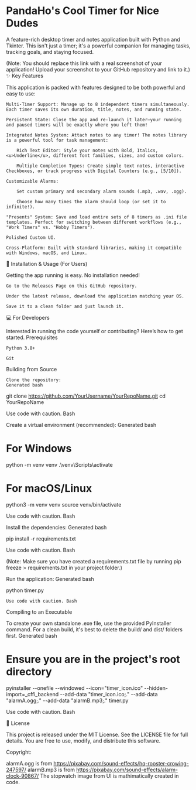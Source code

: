 # PandaHo's Cool Timer for Nice Dudes
A feature-rich desktop timer and notes application built with Python and Tkinter. This isn't just a timer; it's a powerful companion for managing tasks, tracking goals, and staying focused.

(Note: You should replace this link with a real screenshot of your application! Upload your screenshot to your GitHub repository and link to it.)
✨ Key Features

This application is packed with features designed to be both powerful and easy to use:

    Multi-Timer Support: Manage up to 8 independent timers simultaneously. Each timer saves its own duration, title, notes, and running state.

    Persistent State: Close the app and re-launch it later—your running and paused timers will be exactly where you left them!

    Integrated Notes System: Attach notes to any timer! The notes library is a powerful tool for task management:

        Rich Text Editor: Style your notes with Bold, Italics, <u>Underline</u>, different font families, sizes, and custom colors.

        Multiple Completion Types: Create simple text notes, interactive Checkboxes, or track progress with Digital Counters (e.g., [5/10]).

    Customizable Alarms:

        Set custom primary and secondary alarm sounds (.mp3, .wav, .ogg).

        Choose how many times the alarm should loop (or set it to infinite!).

    "Presents" System: Save and load entire sets of 8 timers as .ini file templates. Perfect for switching between different workflows (e.g., "Work Timers" vs. "Hobby Timers").

    Polished Custom UI.

    Cross-Platform: Built with standard libraries, making it compatible with Windows, macOS, and Linux.

🚀 Installation & Usage (For Users)

Getting the app running is easy. No installation needed!

    Go to the Releases Page on this GitHub repository.

    Under the latest release, download the application matching your OS.

    Save it to a clean folder and just launch it.

💻 For Developers

Interested in running the code yourself or contributing? Here’s how to get started.
Prerequisites

    Python 3.8+

    Git

Building from Source

    Clone the repository:
    Generated bash

      
git clone https://github.com/YourUsername/YourRepoName.git
cd YourRepoName

    


Use code with caution. Bash


Create a virtual environment (recommended):
Generated bash

      
# For Windows
python -m venv venv
.\venv\Scripts\activate

# For macOS/Linux
python3 -m venv venv
source venv/bin/activate

    


Use code with caution. Bash


Install the dependencies:
Generated bash

      
pip install -r requirements.txt

    


Use code with caution. Bash


(Note: Make sure you have created a requirements.txt file by running pip freeze > requirements.txt in your project folder.)

Run the application:
Generated bash

      
python timer.py

    



    Use code with caution. Bash
    

Compiling to an Executable

To create your own standalone .exe file, use the provided PyInstaller command. For a clean build, it's best to delete the build/ and dist/ folders first.
Generated bash

      
# Ensure you are in the project's root directory
pyinstaller --onefile --windowed --icon="timer_icon.ico" --hidden-import=_cffi_backend --add-data "timer_icon.ico;." --add-data "alarmA.ogg;." --add-data "alarmB.mp3;." timer.py

    


Use code with caution. Bash


📜 License

This project is released under the MIT License. See the LICENSE file for full details. You are free to use, modify, and distribute this software.

Copyright:

alarmA.ogg is from https://pixabay.com/sound-effects/hq-rooster-crowing-247597/
alarmB.mp3 is from https://pixabay.com/sound-effects/alarm-clock-90867/
The stopwatch image from UI is mathimatically created in code.
